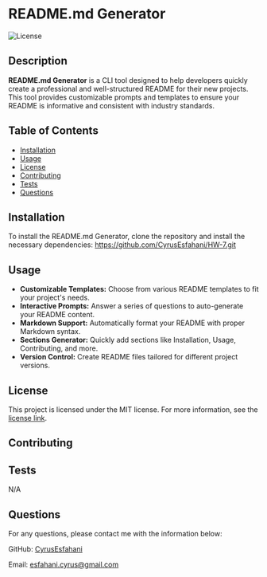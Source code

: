 # README.md Generator
  ![License](https://img.shields.io/badge/license-MIT-blue.svg)

## Description
**README.md Generator** is a CLI tool designed to help developers quickly create a professional and well-structured README for their new projects. This tool provides customizable prompts and templates to ensure your README is informative and consistent with industry standards.


## Table of Contents
- [Installation](#installation)
- [Usage](#usage)
- [License](#license)
- [Contributing](#contributing)
- [Tests](#tests)
- [Questions](#questions)

## Installation
To install the README.md Generator, clone the repository and install the necessary dependencies:
https://github.com/CyrusEsfahani/HW-7.git


## Usage
- **Customizable Templates:** Choose from various README templates to fit your project's needs.
- **Interactive Prompts:** Answer a series of questions to auto-generate your README content.
- **Markdown Support:** Automatically format your README with proper Markdown syntax.
- **Sections Generator:** Quickly add sections like Installation, Usage, Contributing, and more.
- **Version Control:** Create README files tailored for different project versions.


## License
This project is licensed under the MIT license. For more information, see the [license link](https://opensource.org/licenses/MIT).

## Contributing


## Tests
N/A

## Questions
For any questions, please contact me with the information below:

GitHub: [CyrusEsfahani](https://github.com/CyrusEsfahani/HW-7)

Email: esfahani.cyrus@gmail.com
  